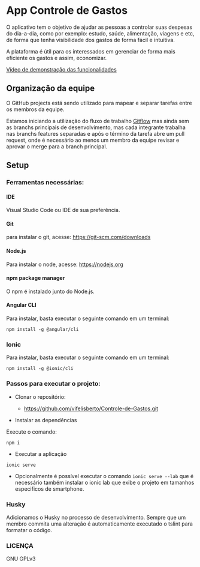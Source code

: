 # App Controle de Gastos

O aplicativo tem o objetivo de ajudar as pessoas a controlar suas despesas do dia-a-dia, como por exemplo: estudo, saúde, alimentação, viagens e etc, de forma que tenha visibilidade dos gastos de forma fácil e intuitiva.

A plataforma é útil para os interessados em gerenciar de forma mais eficiente os gastos e assim, economizar.

[Vídeo de demonstração das funcionalidades](https://youtu.be/GPTZ5fUHseI)

## Organização da equipe

O GitHub projects está sendo utilizado para mapear e separar tarefas entre os membros da equipe.

Estamos iniciando a utilização do fluxo de trabalho [Gitflow](https://www.atlassian.com/git/tutorials/comparing-workflows/gitflow-workflow) mas ainda sem as branchs principais de desenvolvimento, mas cada integrante trabalha nas branchs features separadas e após o término da tarefa abre um pull request, onde é necessário ao menos um membro da equipe revisar e aprovar o merge para a branch principal.

## Setup

### Ferramentas necessárias:

#### IDE

Visual Studio Code ou IDE de sua preferência.

#### Git

para instalar o git, acesse: https://git-scm.com/downloads

#### Node.js

Para instalar o node, acesse: https://nodejs.org

#### npm package manager

O npm é instalado junto do Node.js.

#### Angular CLI

Para instalar, basta executar o seguinte comando em um terminal:

```
npm install -g @angular/cli
```

### Ionic

Para instalar, basta executar o seguinte comando em um terminal:

```
npm install -g @ionic/cli
```

### Passos para executar o projeto:

- Clonar o repositório:

  - https://github.com/vifelisberto/Controle-de-Gastos.git

- Instalar as dependências

Execute o comando:

```
npm i
```

- Executar a aplicação

```
ionic serve
```

- Opcionalmente é possível executar o comando `ionic serve --lab` que é necessário também instalar o ionic lab que exibe o projeto em tamanhos especificos de smartphone.

### Husky

Adicionamos o Husky no processo de desenvolvimento. Sempre que um membro commita uma alteração é automaticamente executado o tslint para formatar o código.

### LICENÇA

GNU GPLv3
